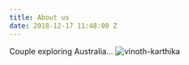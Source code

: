 ```yaml
---
title: About us
date: 2018-12-17 11:48:00 Z
---
```


Couple exploring Australia...
![vinoth-karthika](/uploads/WhatsApp%20Image%202018-10-02%20at%2011.50.10%20AM.jpeg)